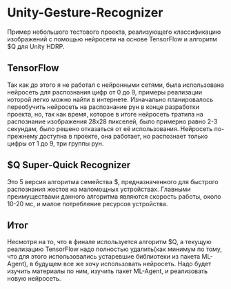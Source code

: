 # Unity-Gesture-Recognizer
Пример небольшого тестового проекта, реализующего классификацию изображений с помощью нейросети на основе TensorFlow и алгоритм $Q для Unity HDRP.

## TensorFlow
Так как до этого я не работал с нейронными сетями, была использована нейросеть для распознания цифр от 0 до 9, примеры реализации которой легко можно найти в интернете. Изначально планировалось переобучить нейросеть на распознание рун в конце разработки проекта, но, так как время, которое в итоге нейросеть тратила на распознание изображения 28x28 пикселей, было примерно равно 2-3 секундам, было решено отказаться от её использования. Нейросеть по-прежнему доступна в проекте, она работает, но распознает только цифры от 1 до 9, три группы рун.

## $Q Super-Quick Recognizer
Это 5 версия алгоритма семейства $, предназначенного для быстрого распознания жестов на маломощных устройствах. Главными преимуществами данного алгоритма являются скорость работы, около 10-20 мс, и малое потребление ресурсов устройства.

## Итог
Несмотря на то, что в финале используется алгоритм $Q, а текущую реализацию TensorFlow надо полностью удалить(как минимум по тому, что для этого использовались устаревшие библиотеки из пакета ML-Agent), в будущем все же хочу использовать нейросеть. Надо будет изучить материалы по ним, изучить пакет ML-Agent, и реализовать новую нейросеть.

